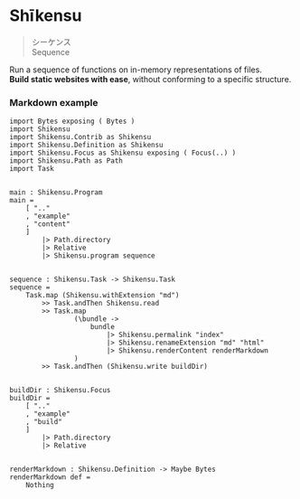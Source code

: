 # Shīkensu

> シーケンス    
> Sequence

Run a sequence of functions on in-memory representations of files.  
__Build static websites with ease__, without conforming to a specific structure.

### Markdown example

```gren
import Bytes exposing ( Bytes )
import Shikensu
import Shikensu.Contrib as Shikensu
import Shikensu.Definition as Shikensu
import Shikensu.Focus as Shikensu exposing ( Focus(..) )
import Shikensu.Path as Path
import Task


main : Shikensu.Program
main =
    [ ".."
    , "example"
    , "content"
    ]
        |> Path.directory
        |> Relative
        |> Shikensu.program sequence


sequence : Shikensu.Task -> Shikensu.Task
sequence =
    Task.map (Shikensu.withExtension "md")
        >> Task.andThen Shikensu.read
        >> Task.map
                (\bundle ->
                    bundle
                        |> Shikensu.permalink "index"
                        |> Shikensu.renameExtension "md" "html"
                        |> Shikensu.renderContent renderMarkdown
                )
        >> Task.andThen (Shikensu.write buildDir)


buildDir : Shikensu.Focus
buildDir =
    [ ".."
    , "example"
    , "build"
    ]
        |> Path.directory
        |> Relative


renderMarkdown : Shikensu.Definition -> Maybe Bytes
renderMarkdown def =
    Nothing
```